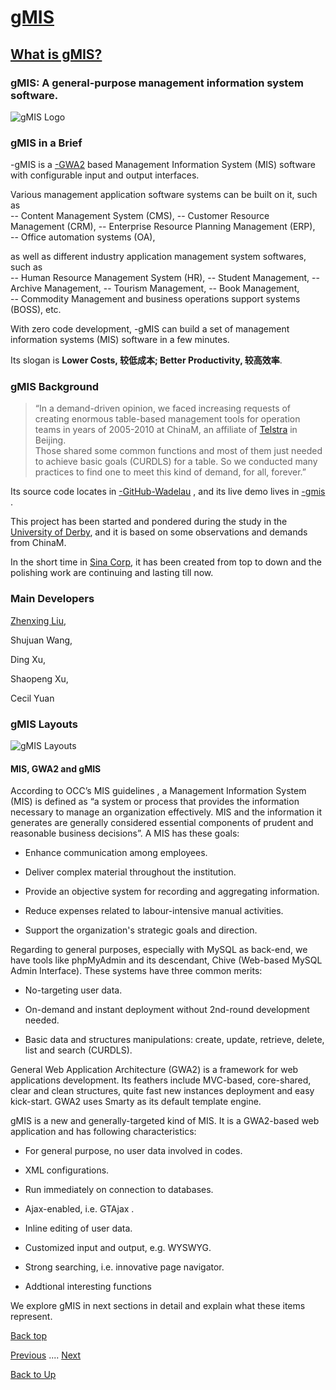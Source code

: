 # [gMIS](/gmis/index)
## [What is gMIS?](/gmis/what-is-gmis)

### gMIS: A general-purpose management information system software.
![gMIS Logo](https://ufqi.com/dev/gmis/gmis-logo-201606.png)

### gMIS in a Brief
-gMIS is a [-GWA2](https://ufqi.com/dev/gwa2/) based Management Information System (MIS) software with configurable input and output interfaces.  

Various management application software systems can be built on it, such as  
-- Content Management System (CMS), 
-- Customer Resource Management (CRM), 
-- Enterprise Resource Planning Management (ERP),  
-- Office automation systems (OA), 

as well as different industry application management system softwares, such as  
-- Human Resource Management System (HR), 
-- Student Management, 
-- Archive Management, 
-- Tourism Management, 
-- Book Management,  
-- Commodity Management and business operations support systems (BOSS), etc.  

With zero code development, -gMIS can build a set of management information systems (MIS) software in a few minutes.

Its slogan is **Lower Costs, 较低成本; Better Productivity, 较高效率**.

### gMIS Background

> “In a demand-driven opinion, we faced increasing requests of creating enormous table-based management tools for operation teams in years of 2005-2010 at ChinaM, an affiliate of [Telstra](http://telstra.com.au) in Beijing.  
> Those shared some common functions and most of them just needed to achieve basic goals (CURDLS) for a table.
> So we conducted many practices to find one to meet this kind of demand, for all, forever.”

Its source code locates in [-GitHub-Wadelau](https://github.com/wadelau/gMIS) , and its live demo lives in [-gmis](https://ufqi.com/dev/gmis/gmis-demo) .  
  
This project has been started and pondered during the study in the [University of Derby](https://www.derby.ac.uk/),  and it is based on some observations and demands from ChinaM. 

In the short time in [Sina Corp](http://weibo.com),  it has been created from top to down and the polishing work are continuing and lasting till now.  

### Main Developers
[Zhenxing Liu](https://github.com/wadelau), 

Shujuan Wang, 

Ding Xu, 

Shaopeng Xu, 

Cecil Yuan

### gMIS Layouts
![gMIS Layouts](https://ufqi.com/dev/gmis/page-relation.201303.v1.png)

####	MIS, GWA2 and gMIS
According to OCC’s MIS guidelines , a Management Information System (MIS) is defined as “a system or process that provides the information necessary to manage an organization effectively. MIS and the information it generates are generally considered essential components of prudent and reasonable business decisions”. A MIS has these goals:

- Enhance communication among employees.

- Deliver complex material throughout the institution.

- Provide an objective system for recording and aggregating information.

- Reduce expenses related to labour-intensive manual activities.

 - Support the organization's strategic goals and direction.

Regarding to general purposes, especially with MySQL as back-end, we have tools like phpMyAdmin  and its descendant, Chive  (Web-based MySQL Admin Interface). These systems have three common merits:

 - No-targeting user data.

 - On-demand and instant deployment without 2nd-round development needed.

- Basic data and structures manipulations: create, update, retrieve, delete, list and search (CURDLS).

General Web Application Architecture  (GWA2) is a framework for web applications development. Its feathers include MVC-based, core-shared, clear and clean structures, quite fast new instances deployment and easy kick-start. GWA2 uses Smarty  as its default template engine. 

gMIS is a new and generally-targeted kind of MIS. It is a GWA2-based web application and has following characteristics:

- For general purpose, no user data involved in codes.

- XML configurations.

- Run immediately on connection to databases.

- 	Ajax-enabled, i.e. GTAjax .

- 	Inline editing of user data.

- 	Customized input and output, e.g. WYSWYG.

-	Strong searching, i.e. innovative page navigator.  

- Addtional interesting functions

We explore gMIS in next sections in detail and explain what these items represent.


[Back top](/gmis/what-is-gmis)

[Previous](/gmis/index) .... [Next](./gmis/gmis-pros-cons)

[Back to Up](../index)
<!--stackedit_data:
eyJoaXN0b3J5IjpbMjAwMTQ2NjkxOSwtMjY2NDc5NjUxLC0xMz
cyNjI5OTQzLC0xODcxOTIyNzM1LDExMjI0MjU0NTNdfQ==
-->